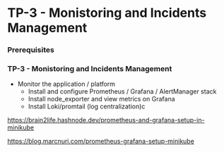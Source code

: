 # TP-3 - Monistoring and Incidents Management #


### Prerequisites ###



### TP-3 - Monistoring and Incidents Management ###

* Monitor the application / platform
    - Install and configure Prometheus / Grafana / AlertManager stack
    - Install node_exporter and view metrics on Grafana
    - Install Loki/promtail (log centralization)c


https://brain2life.hashnode.dev/prometheus-and-grafana-setup-in-minikube

https://blog.marcnuri.com/prometheus-grafana-setup-minikube